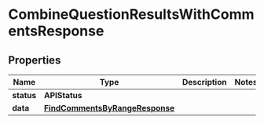 

# CombineQuestionResultsWithCommentsResponse


## Properties

| Name | Type | Description | Notes |
|------------ | ------------- | ------------- | -------------|
|**status** | **APIStatus** |  |  |
|**data** | [**FindCommentsByRangeResponse**](FindCommentsByRangeResponse.md) |  |  |



